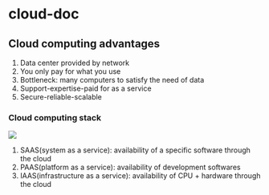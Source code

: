 # cloud-doc
## Cloud computing advantages

1. Data center provided by network
2. You only pay for what you use
3. Bottleneck: many computers to satisfy the need of data
4. Support-expertise-paid for as a service
5. Secure-reliable-scalable

### Cloud computing stack
![](http://filiph.net/slides/idf-cloud/src/iaas-paas-saas.png)

1. SAAS(system as a service): availability of a specific software through the cloud
2. PAAS(platform as a service): availability of development softwares
3. IAAS(infrastructure as a service): availability of CPU + hardware through the cloud

